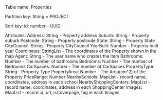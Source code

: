 Table name: Properties

Partition key: String = PROJECT

Sort key: id: number - UUID

Attributes:
Address: String - Property address
Suburb: String - Property suburb
Postcode: String - Property postcode
State: String - Property State
CityCouncil: String - Property CityCouncil
YearBuilt: Number - Property built year
Coordinates: StringList - The coordinates of the Property shown in the map
Agent: String - The user name who creates the item
Bathrooms: Number - The number of bathrooms
Bedrooms: Number - The number of Bedrooms
CarSpaces: Number - The number of CarSpaces
PropertyType: String - Property Type
PropertyArea: Number - The Area(cm^2) of the Property
PriceRange: Number 
NearbySchools: MapList - record name, coordinates, address in each school
NearbyShoppingCenters: MapList -  record name, coordinates, address in each ShoppingCenter
Images: MapList - record id, url, isCoverpage, tag in each Images



